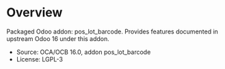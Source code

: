 # Overview

Packaged Odoo addon: pos_lot_barcode. Provides features documented in upstream Odoo 16 under this addon.

- Source: OCA/OCB 16.0, addon pos_lot_barcode
- License: LGPL-3
